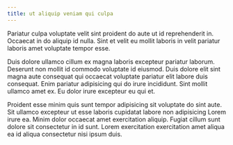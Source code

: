 ```yaml
---
title: ut aliquip veniam qui culpa
---
```


Pariatur culpa voluptate velit sint proident do aute ut id reprehenderit in. Occaecat in do aliquip id nulla. Sint et velit eu mollit laboris in velit pariatur laboris amet voluptate tempor esse.

Duis dolore ullamco cillum ex magna laboris excepteur pariatur laborum. Deserunt non mollit id commodo voluptate id eiusmod. Duis dolore elit sint magna aute consequat qui occaecat voluptate pariatur elit labore duis consequat. Enim pariatur adipisicing qui do irure incididunt. Sint mollit ullamco amet ex. Eu dolor irure excepteur eu qui et.

Proident esse minim quis sunt tempor adipisicing sit voluptate do sint aute. Sit ullamco excepteur ut esse laboris cupidatat labore non adipisicing Lorem irure ea. Minim dolor occaecat amet exercitation aliquip. Fugiat cillum sunt dolore sit consectetur in id sunt. Lorem exercitation exercitation amet aliqua ea id aliqua consectetur nisi ipsum duis.